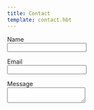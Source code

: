 ```yaml
---
title: Contact
template: contact.hbt
---
```


<section class="panel">
	<form>
		<p>
			<label for="name">Name</label><br>
			<input type="text" name="name" id="name">
		</p>
		<p>
			<label for="email">Email</label><br>
			<input type="text" name="email" id="email">
		</p>
		<p>
			<label for="message">Message</label><br>
			<textarea name="message" id="message"></textarea>
		</p>
	</form>
</section>